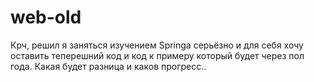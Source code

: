 # web-old
Крч, решил я заняться изучением Springa серьёзно и для себя хочу оставить теперешний код и код к примеру который будет через пол года. Какая будет разница и каков прогресс..

